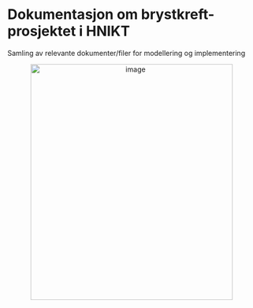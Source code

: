

# Dokumentasjon om brystkreft-prosjektet i HNIKT
Samling av relevante dokumenter/filer for modellering og implementering

<p align="center">
  <img width="410" height="479" alt="image" src="https://github.com/user-attachments/assets/986c6837-684a-4bb1-ae53-2b7933352c1c" />
</p>
